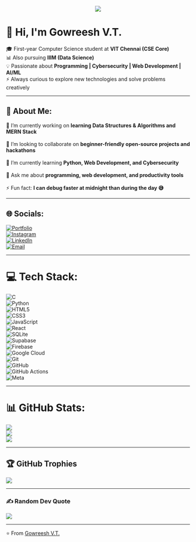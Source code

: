 <p align="center">
  <a href="https://git.io/typing-svg">
    <img src= [![Typing SVG](https://readme-typing-svg.demolab.com?font=Fira+Code&weight=700&size=28&pause=1000&color=1A3EF7&center=true&vCenter=true&width=435&lines=I'm+Gowreesh+V+T)](https://git.io/typing-svg) >
  </a>
</p>

# 👋 Hi, I'm Gowreesh V.T.

🎓 First-year Computer Science student at **VIT Chennai (CSE Core)**  
📊 Also pursuing **IIIM (Data Science)**  
💡 Passionate about **Programming | Cybersecurity | Web Development | AI/ML**  
⚡ Always curious to explore new technologies and solve problems creatively  

---

## 💫 About Me:
🎯 I’m currently working on **learning Data Structures & Algorithms and MERN Stack**  <br>  
🤝 I’m looking to collaborate on **beginner-friendly open-source projects and hackathons**  <br>  
🌱 I’m currently learning **Python, Web Development, and Cybersecurity**  <br>  
💬 Ask me about **programming, web development, and productivity tools**  <br>  
⚡ Fun fact: **I can debug faster at midnight than during the day 😅**

---

## 🌐 Socials:
[![Portfolio](https://img.shields.io/badge/Portfolio-%23000000.svg?style=flat-square&logo=vercel&logoColor=white)](https://gowreesh.works)  
[![Instagram](https://img.shields.io/badge/Instagram-%23E4405F.svg?style=flat-square&logo=Instagram&logoColor=white)](https://instagram.com/gowreesh_2007)  
[![LinkedIn](https://img.shields.io/badge/LinkedIn-%230077B5.svg?style=flat-square&logo=linkedin&logoColor=white)](https://linkedin.com/in/gowreesh)  
[![Email](https://img.shields.io/badge/Email-D14836?style=flat-square&logo=gmail&logoColor=white)](mailto:vt.gowreesh43@gmail.com)  

---

# 💻 Tech Stack:
![C](https://img.shields.io/badge/c-%2300599C.svg?style=flat-square&logo=c&logoColor=white)  
![Python](https://img.shields.io/badge/python-3670A0?style=flat-square&logo=python&logoColor=ffdd54)  
![HTML5](https://img.shields.io/badge/html5-%23E34F26.svg?style=flat-square&logo=html5&logoColor=white)  
![CSS3](https://img.shields.io/badge/css3-%231572B6.svg?style=flat-square&logo=css3&logoColor=white)  
![JavaScript](https://img.shields.io/badge/javascript-%23323330.svg?style=flat-square&logo=javascript&logoColor=%23F7DF1E)  
![React](https://img.shields.io/badge/react-%2320232a.svg?style=flat-square&logo=react&logoColor=%2361DAFB)  
![SQLite](https://img.shields.io/badge/sqlite-%2307405e.svg?style=flat-square&logo=sqlite&logoColor=white)  
![Supabase](https://img.shields.io/badge/Supabase-3ECF8E?style=flat-square&logo=supabase&logoColor=white)  
![Firebase](https://img.shields.io/badge/firebase-a08021?style=flat-square&logo=firebase&logoColor=ffcd34)  
![Google Cloud](https://img.shields.io/badge/GoogleCloud-%234285F4.svg?style=flat-square&logo=google-cloud&logoColor=white)  
![Git](https://img.shields.io/badge/git-%23F05032.svg?style=flat-square&logo=git&logoColor=white)  
![GitHub](https://img.shields.io/badge/github-%23121011.svg?style=flat-square&logo=github&logoColor=white)  
![GitHub Actions](https://img.shields.io/badge/github%20actions-%232671E5.svg?style=flat-square&logo=githubactions&logoColor=white)  
![Meta](https://img.shields.io/badge/Meta-%230467DF.svg?style=flat-square&logo=Meta&logoColor=white)  

---

# 📊 GitHub Stats:
![](https://github-readme-stats.vercel.app/api?username=Gowreesh-VT&theme=radical&hide_border=false&include_all_commits=false&count_private=false)<br/>
![](https://nirzak-streak-stats.vercel.app/?user=Gowreesh-VT&theme=radical&hide_border=false)<br/>
![](https://github-readme-stats.vercel.app/api/top-langs/?username=Gowreesh-VT&theme=radical&hide_border=false&include_all_commits=false&count_private=false&layout=compact)

---

## 🏆 GitHub Trophies
![](https://github-profile-trophy.vercel.app/?username=Gowreesh-VT&theme=radical&no-frame=false&no-bg=true&margin-w=4)

---

### ✍️ Random Dev Quote
![](https://quotes-github-readme.vercel.app/api?type=horizontal&theme=radical)

---

⭐️ From [Gowreesh V.T.](https://github.com/Gowreesh-VT)
